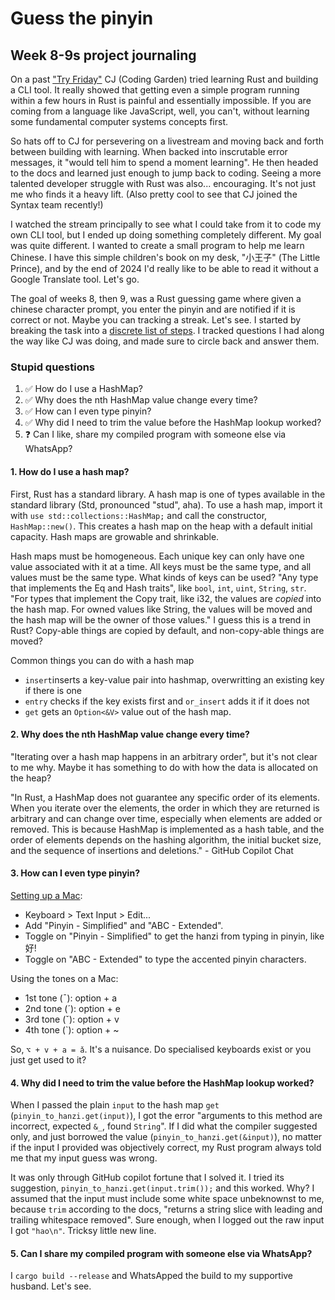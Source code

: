 # Guess the pinyin

## Week 8-9s project journaling

On a past ["Try Friday"](https://www.youtube.com/watch?v=YF_pq7dSMh0) CJ (Coding Garden) tried learning Rust and building a CLI tool. It really showed that getting even a simple program running within a few hours in Rust is painful and essentially impossible. If you are coming from a language like JavaScript, well, you can't, without learning some fundamental computer systems concepts first.

So hats off to CJ for persevering on a livestream and moving back and forth between building with learning. When backed into inscrutable error messages, it "would tell him to spend a moment learning". He then headed to the docs and learned just enough to jump back to coding. Seeing a more talented developer struggle with Rust was also... encouraging. It's not just me who finds it a heavy lift. (Also pretty cool to see that CJ joined the Syntax team recently!)

I watched the stream principally to see what I could take from it to code my own CLI tool, but I ended up doing something completely different. My goal was quite different. I wanted to create a small program to help me learn Chinese. I have this simple children's book on my desk, "小王子" (The Little Prince), and by the end of 2024 I'd really like to be able to read it without a Google Translate tool. Let's go.

The goal of weeks 8, then 9, was a Rust guessing game where given a chinese character prompt, you enter the pinyin and are notified if it is correct or not. Maybe you can tracking a streak. Let's see. I started by breaking the task into a [discrete list of steps](TODO.md). I tracked questions I had along the way like CJ was doing, and made sure to circle back and answer them.

### Stupid questions

1. ✅ How do I use a HashMap?
1. ✅ Why does the nth HashMap value change every time?
1. ✅ How can I even type pinyin?
1. ✅ Why did I need to trim the value before the HashMap lookup worked?
1. ❓ Can I like, share my compiled program with someone else via WhatsApp?

#### 1. How do I use a hash map?

First, Rust has a standard library. A hash map is one of types available in the standard library (Std, pronounced "stud", aha). To use a hash map, import it with `use std::collections::HashMap;` and call the constructor, `HashMap::new()`. This creates a hash map on the heap with a default initial capacity. Hash maps are growable and shrinkable.

Hash maps must be homogeneous. Each unique key can only have one value associated with it at a time. All keys must be the same type, and all values must be the same type. What kinds of keys can be used? "Any type that implements the Eq and Hash traits", like `bool`, `int`, `uint`, `String`, `str`. "For types that implement the Copy trait, like i32, the values are _copied_ into the hash map. For owned values like String, the values will be moved and the hash map will be the owner of those values." I guess this is a trend in Rust? Copy-able things are copied by default, and non-copy-able things are moved?

Common things you can do with a hash map

- `insert`inserts a key-value pair into hashmap, overwritting an existing key if there is one
- `entry` checks if the key exists first and `or_insert` adds it if it does not
- `get` gets an `Option<&V>` value out of the hash map.

#### 2. Why does the nth HashMap value change every time?

"Iterating over a hash map happens in an arbitrary order", but it's not clear to me why. Maybe it has something to do with how the data is allocated on the heap?

"In Rust, a HashMap does not guarantee any specific order of its elements. When you iterate over the elements, the order in which they are returned is arbitrary and can change over time, especially when elements are added or removed. This is because HashMap is implemented as a hash table, and the order of elements depends on the hashing algorithm, the initial bucket size, and the sequence of insertions and deletions." - GitHub Copilot Chat

#### 3. How can I even type pinyin?

[Setting up a Mac](https://yoyochinese.com/blog/how-to-type-pinyin-mandarin-chinese-tone-marks-windows-mac-os):

- Keyboard > Text Input > Edit...
- Add "Pinyin - Simplified" and "ABC - Extended".
- Toggle on "Pinyin - Simplified" to get the hanzi from typing in pinyin, like 好!
- Toggle on "ABC - Extended" to type the accented pinyin characters.

Using the tones on a Mac:

- 1st tone (¯): option + a
- 2nd tone (´): option + e
- 3rd tone (ˇ): option + v
- 4th tone (`): option + ~

So, `⌥ + v + a = ǎ`. It's a nuisance. Do specialised keyboards exist or you just get used to it?

#### 4. Why did I need to trim the value before the HashMap lookup worked?

When I passed the plain `input` to the hash map `get` (`pinyin_to_hanzi.get(input)`), I got the error  "arguments to this method are incorrect, expected `&_`, found `String`". If I did what the compiler suggested only, and just borrowed the value (`pinyin_to_hanzi.get(&input)`), no matter if the input I provided was objectively correct, my Rust program always told me that my input guess was wrong.

It was only through GitHub copilot fortune that I solved it. I tried its suggestion, `pinyin_to_hanzi.get(input.trim());` and this worked. Why? I assumed that the input must include some white space unbeknownst to me, because `trim` according to the docs, "returns a string slice with leading and trailing whitespace removed". Sure enough, when I logged out the raw input I got `"hao\n"`. Tricksy little new line.

#### 5. Can I share my compiled program with someone else via WhatsApp?

I `cargo build --release` and WhatsApped the build to my supportive husband. Let's see.
